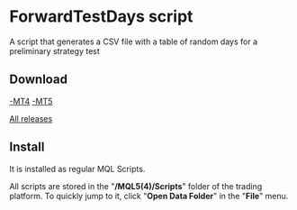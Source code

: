 # ForwardTestDays script

A script that generates a CSV file with a table of random days for a preliminary strategy test

## Download

[-MT4](https://github.com/mql-systems/ForwardTestDays_script/releases/download/v1.00/ForwardTestDays.ex4)
[-MT5](https://github.com/mql-systems/ForwardTestDays_script/releases/download/v1.00/ForwardTestDays.ex5)

[All releases](https://github.com/mql-systems/ForwardTestDays_script/releases)

## Install

It is installed as regular MQL Scripts.

All scripts are stored in the "**/MQL5(4)/Scripts**" folder of the trading platform. To quickly jump to it, click "**Open Data Folder**" in the "**File**" menu.